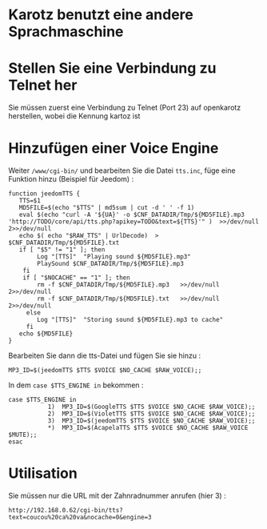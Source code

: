 # Karotz benutzt eine andere Sprachmaschine

# Stellen Sie eine Verbindung zu Telnet her

Sie müssen zuerst eine Verbindung zu Telnet (Port 23) auf openkarotz herstellen, wobei die Kennung kartoz ist

# Hinzufügen einer Voice Engine

Weiter ``/www/cgi-bin/`` und bearbeiten Sie die Datei ``tts.inc``, füge eine Funktion hinzu (Beispiel für Jeedom) :

````
function jeedomTTS {
   TTS=$1
   MD5FILE=$(echo "$TTS" | md5sum | cut -d ' ' -f 1)
   eval $(echo "curl -A '${UA}' -o $CNF_DATADIR/Tmp/${MD5FILE}.mp3 'http://TODO/core/api/tts.php?apikey=TODO&text=${TTS}'" )  >>/dev/null 2>>/dev/null
   echo $( echo "$RAW_TTS" | UrlDecode)  > $CNF_DATADIR/Tmp/${MD5FILE}.txt
   if [ "$5" != "1" ]; then
        Log "[TTS]"  "Playing sound ${MD5FILE}.mp3"
        PlaySound $CNF_DATADIR/Tmp/${MD5FILE}.mp3
    fi
    if [ "$NOCACHE" == "1" ]; then
        rm -f $CNF_DATADIR/Tmp/${MD5FILE}.mp3   >>/dev/null 2>>/dev/null
        rm -f $CNF_DATADIR/Tmp/${MD5FILE}.txt   >>/dev/null 2>>/dev/null
     else
        Log "[TTS]"  "Storing sound ${MD5FILE}.mp3 to cache"
     fi
   echo ${MD5FILE}
}
````

Bearbeiten Sie dann die tts-Datei und fügen Sie sie hinzu :

``MP3_ID=$(jeedomTTS $TTS $VOICE $NO_CACHE $RAW_VOICE);;``

In dem ``case $TTS_ENGINE in`` bekommen :

````
case $TTS_ENGINE in
           1)  MP3_ID=$(GoogleTTS $TTS $VOICE $NO_CACHE $RAW_VOICE);;
           2)  MP3_ID=$(VioletTTS $TTS $VOICE $NO_CACHE $RAW_VOICE);;
           3)  MP3_ID=$(jeedomTTS $TTS $VOICE $NO_CACHE $RAW_VOICE);;
           *)  MP3_ID=$(AcapelaTTS $TTS $VOICE $NO_CACHE $RAW_VOICE $MUTE);;
esac
````

# Utilisation

Sie müssen nur die URL mit der Zahnradnummer anrufen (hier 3) :

``http://192.168.0.62/cgi-bin/tts?text=coucou%20ca%20va&nocache=0&engine=3``
